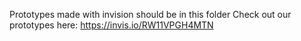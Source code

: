 Prototypes made with invision should be in this folder
Check out our prototypes here: https://invis.io/RW11VPGH4MTN
